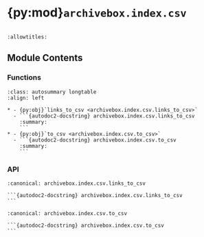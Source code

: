 # {py:mod}`archivebox.index.csv`

```{py:module} archivebox.index.csv
```

```{autodoc2-docstring} archivebox.index.csv
:allowtitles:
```

## Module Contents

### Functions

````{list-table}
:class: autosummary longtable
:align: left

* - {py:obj}`links_to_csv <archivebox.index.csv.links_to_csv>`
  - ```{autodoc2-docstring} archivebox.index.csv.links_to_csv
    :summary:
    ```
* - {py:obj}`to_csv <archivebox.index.csv.to_csv>`
  - ```{autodoc2-docstring} archivebox.index.csv.to_csv
    :summary:
    ```
````

### API

````{py:function} links_to_csv(links: typing.List[archivebox.index.schema.Link], cols: typing.Optional[typing.List[str]] = None, header: bool = True, separator: str = ',', ljust: int = 0) -> str
:canonical: archivebox.index.csv.links_to_csv

```{autodoc2-docstring} archivebox.index.csv.links_to_csv
```
````

````{py:function} to_csv(obj: typing.Any, cols: typing.List[str], separator: str = ',', ljust: int = 0) -> str
:canonical: archivebox.index.csv.to_csv

```{autodoc2-docstring} archivebox.index.csv.to_csv
```
````
